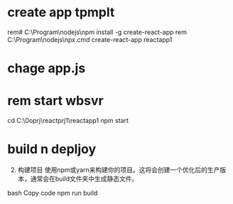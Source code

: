 

# create app tpmplt
rem# C:\Program\nodejs\npm install -g create-react-app
rem C:\Program\nodejs\npx.cmd  create-react-app reactapp1

# chage app.js

# rem start wbsvr

cd C:\0oprj\reactprj1\reactapp1
npm start

# build  n depljoy

2. 构建项目
使用npm或yarn来构建你的项目。这将会创建一个优化后的生产版本，通常会在build文件夹中生成静态文件。

bash
Copy code
npm run build